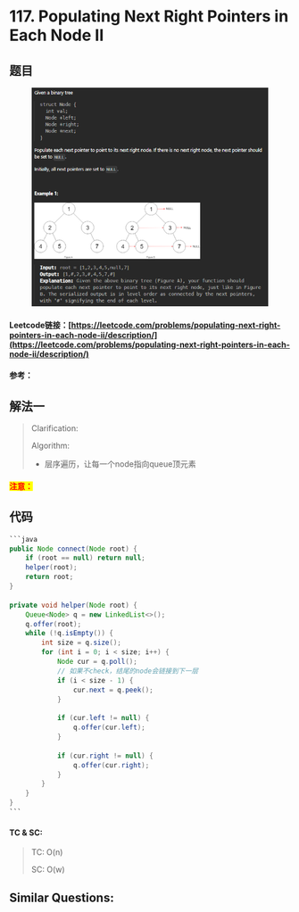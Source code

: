 # 117. Populating Next Right Pointers in Each Node II

## 题目

<figure><img src="../../.gitbook/assets/image (2) (1) (1) (1) (1) (1) (1) (1) (1) (1).png" alt=""><figcaption></figcaption></figure>

#### Leetcode链接：[https://leetcode.com/problems/populating-next-right-pointers-in-each-node-ii/description/](https://leetcode.com/problems/populating-next-right-pointers-in-each-node-ii/description/)

#### 参考：

## 解法一

> Clarification:&#x20;
>
> Algorithm:&#x20;
>
> * 层序遍历，让每一个node指向queue顶元素

#### <mark style="color:red;">注意：</mark>

## 代码

````java
```java
public Node connect(Node root) {
    if (root == null) return null;
    helper(root);
    return root;
}

private void helper(Node root) {
    Queue<Node> q = new LinkedList<>();
    q.offer(root);
    while (!q.isEmpty()) {
        int size = q.size();
        for (int i = 0; i < size; i++) {
            Node cur = q.poll();
            // 如果不check，结尾的node会链接到下一层
            if (i < size - 1) {
                cur.next = q.peek();
            }

            if (cur.left != null) {
                q.offer(cur.left);
            }

            if (cur.right != null) {
                q.offer(cur.right);
            }
        }
    }
}
```
````

#### TC & SC:&#x20;

> TC: O(n)
>
> SC: O(w)

## **Similar Questions:**&#x20;
